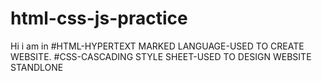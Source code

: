 # html-css-js-practice
Hi i am in
#HTML-HYPERTEXT MARKED LANGUAGE-USED TO CREATE WEBSITE.
#CSS-CASCADING STYLE SHEET-USED TO DESIGN WEBSITE
STANDLONE